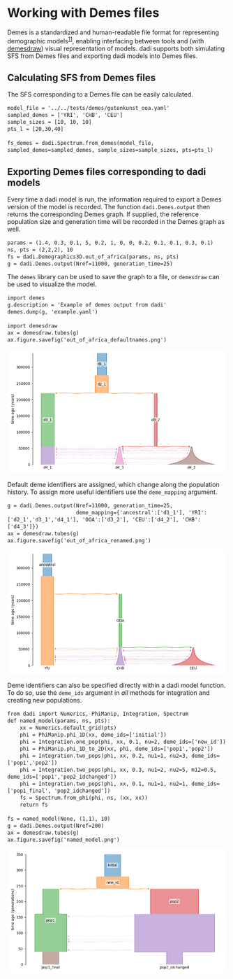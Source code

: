 # Working with Demes files

Demes is a standardized and human-readable file format for representing demographic models<sup>[11](./references.md)</sup>, enabling interfacing between tools and (with [demesdraw](https://github.com/grahamgower/demesdraw)) visual representation of models.
dadi supports both simulating SFS from Demes files and exporting dadi models into Demes files.

## Calculating SFS from Demes files

The SFS corresponding to a Demes file can be easily calculated.

    model_file = '../../tests/demes/gutenkunst_ooa.yaml'
    sampled_demes = ['YRI', 'CHB', 'CEU']
    sample_sizes = [10, 10, 10]
    pts_l = [20,30,40]

    fs_demes = dadi.Spectrum.from_demes(model_file, sampled_demes=sampled_demes, sample_sizes=sample_sizes, pts=pts_l)

## Exporting Demes files corresponding to dadi models

Every time a dadi model is run, the information required to export a Demes version of the model is recorded. The function `dadi.Demes.output` then returns the corresponding Demes graph. If supplied, the reference population size and generation time will be recorded in the Demes graph as well.

    params = (1.4, 0.3, 0.1, 5, 0.2, 1, 0, 0, 0.2, 0.1, 0.1, 0.3, 0.1)
    ns, pts = (2,2,2), 10
    fs = dadi.Demographics3D.out_of_africa(params, ns, pts)
    g = dadi.Demes.output(Nref=11000, generation_time=25)

The `demes` library can be used to save the graph to a file, or `demesdraw` can be used to visualize the model. 

    import demes
    g.description = 'Example of demes output from dadi'
    demes.dump(g, 'example.yaml')

    import demesdraw
    ax = demesdraw.tubes(g)
    ax.figure.savefig('out_of_africa_defaultnames.png')

![Demes model drawn with default deme names](out_of_africa_defaultnames.png)

Default deme identifiers are assigned, which change along the population history. 
To assign more useful identifiers use the `deme_mapping` argument.

    g = dadi.Demes.output(Nref=11000, generation_time=25,
                          deme_mapping={'ancestral':['d1_1'], 'YRI':['d2_1','d3_1','d4_1'], 'OOA':['d3_2'], 'CEU':['d4_2'], 'CHB':['d4_3']})
    ax = demesdraw.tubes(g)
    ax.figure.savefig('out_of_africa_renamed.png')

![Demes model drawn without non-default names](out_of_africa_renamed.png)

Deme identifiers can also be specified directly within a dadi model function. To do so, use the `deme_ids` argument in _all_ methods for integration and creating new populations.

    from dadi import Numerics, PhiManip, Integration, Spectrum
    def named_model(params, ns, pts):
        xx = Numerics.default_grid(pts)
        phi = PhiManip.phi_1D(xx, deme_ids=['initial'])
        phi = Integration.one_pop(phi, xx, 0.1, nu=2, deme_ids=['new_id'])
        phi = PhiManip.phi_1D_to_2D(xx, phi, deme_ids=['pop1','pop2'])
        phi = Integration.two_pops(phi, xx, 0.2, nu1=1, nu2=3, deme_ids=['pop1','pop2'])
        phi = Integration.two_pops(phi, xx, 0.3, nu1=2, nu2=5, m12=0.5, deme_ids=['pop1','pop2_idchanged'])
        phi = Integration.two_pops(phi, xx, 0.1, nu1=1, nu2=1, deme_ids=['pop1_final', 'pop2_idchanged'])
        fs = Spectrum.from_phi(phi, ns, (xx, xx))
        return fs

    fs = named_model(None, (1,1), 10)
    g = dadi.Demes.output(Nref=200)
    ax = demesdraw.tubes(g)
    ax.figure.savefig('named_model.png')

![Example of model with names from dadi function](named_model.png)